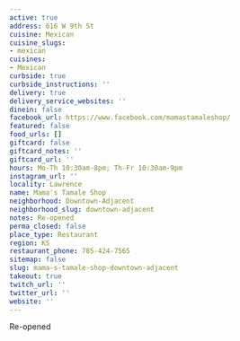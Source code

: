 ```yaml
---
active: true
address: 616 W 9th St
cuisine: Mexican
cuisine_slugs:
- mexican
cuisines:
- Mexican
curbside: true
curbside_instructions: ''
delivery: true
delivery_service_websites: ''
dinein: false
facebook_url: https://www.facebook.com/mamastamaleshop/
featured: false
food_urls: []
giftcard: false
giftcard_notes: ''
giftcard_url: ''
hours: Mo-Th 10:30am-8pm; Th-Fr 10:30am-9pm
instagram_url: ''
locality: Lawrence
name: Mama's Tamale Shop
neighborhood: Downtown-Adjacent
neighborhood_slug: downtown-adjacent
notes: Re-opened
perma_closed: false
place_type: Restaurant
region: KS
restaurant_phone: 785-424-7565
sitemap: false
slug: mama-s-tamale-shop-downtown-adjacent
takeout: true
twitch_url: ''
twitter_url: ''
website: ''
---
```


Re-opened